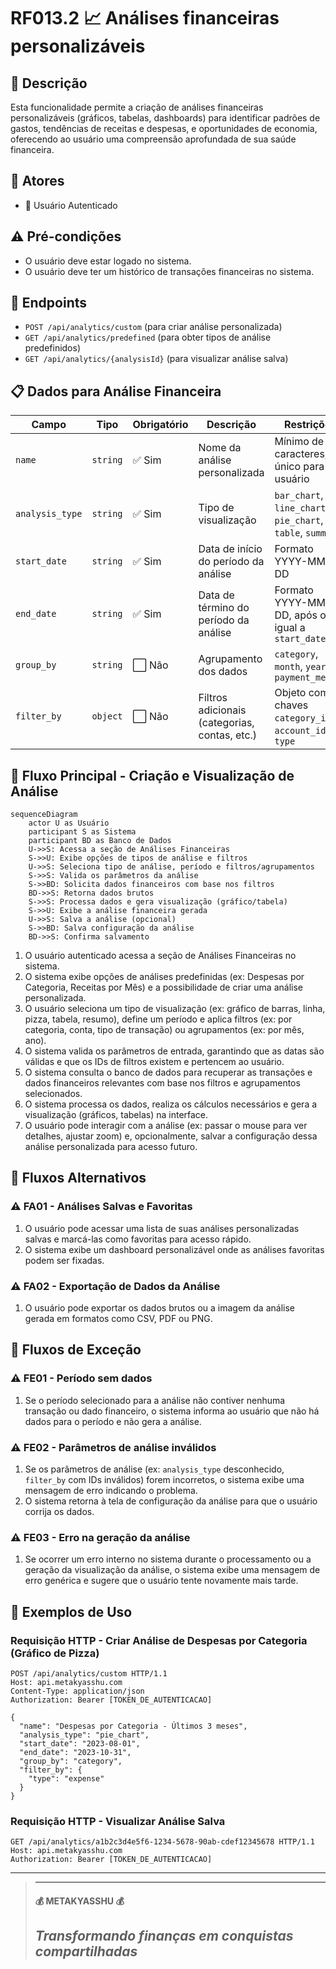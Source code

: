 # RF013.2 📈 Análises financeiras personalizáveis

## 📝 Descrição

Esta funcionalidade permite a criação de análises financeiras personalizáveis (gráficos, tabelas, dashboards) para
identificar padrões de gastos, tendências de receitas e despesas, e oportunidades de economia, oferecendo ao usuário uma
compreensão aprofundada de sua saúde financeira.

## 👥 Atores

- 👤 Usuário Autenticado

## ⚠️ Pré-condições

- O usuário deve estar logado no sistema.
- O usuário deve ter um histórico de transações financeiras no sistema.

## 🔌 Endpoints

- `POST /api/analytics/custom` (para criar análise personalizada)
- `GET /api/analytics/predefined` (para obter tipos de análise predefinidos)
- `GET /api/analytics/{analysisId}` (para visualizar análise salva)

## 📋 Dados para Análise Financeira

| Campo           | Tipo     | Obrigatório | Descrição                                     | Restrições                                                 |
|-----------------|----------|-------------|-----------------------------------------------|------------------------------------------------------------|
| `name`          | `string` | ✅ Sim       | Nome da análise personalizada                 | Mínimo de 3 caracteres, único para o usuário               |
| `analysis_type` | `string` | ✅ Sim       | Tipo de visualização                          | `bar_chart`, `line_chart`, `pie_chart`, `table`, `summary` |
| `start_date`    | `string` | ✅ Sim       | Data de início do período da análise          | Formato YYYY-MM-DD                                         |
| `end_date`      | `string` | ✅ Sim       | Data de término do período da análise         | Formato YYYY-MM-DD, após ou igual a `start_date`           |
| `group_by`      | `string` | ⬜ Não       | Agrupamento dos dados                         | `category`, `month`, `year`, `payment_method`              |
| `filter_by`     | `object` | ⬜ Não       | Filtros adicionais (categorias, contas, etc.) | Objeto com chaves `category_ids`, `account_ids`, `type`    |

## 🔄 Fluxo Principal - Criação e Visualização de Análise

```mermaid
sequenceDiagram
    actor U as Usuário
    participant S as Sistema
    participant BD as Banco de Dados
    U->>S: Acessa a seção de Análises Financeiras
    S->>U: Exibe opções de tipos de análise e filtros
    U->>S: Seleciona tipo de análise, período e filtros/agrupamentos
    S->>S: Valida os parâmetros da análise
    S->>BD: Solicita dados financeiros com base nos filtros
    BD->>S: Retorna dados brutos
    S->>S: Processa dados e gera visualização (gráfico/tabela)
    S->>U: Exibe a análise financeira gerada
    U->>S: Salva a análise (opcional)
    S->>BD: Salva configuração da análise
    BD->>S: Confirma salvamento
```

1. O usuário autenticado acessa a seção de Análises Financeiras no sistema.
2. O sistema exibe opções de análises predefinidas (ex: Despesas por Categoria, Receitas por Mês) e a possibilidade de
   criar uma análise personalizada.
3. O usuário seleciona um tipo de visualização (ex: gráfico de barras, linha, pizza, tabela, resumo), define um período
   e aplica filtros (ex: por categoria, conta, tipo de transação) ou agrupamentos (ex: por mês, ano).
4. O sistema valida os parâmetros de entrada, garantindo que as datas são válidas e que os IDs de filtros existem e
   pertencem ao usuário.
5. O sistema consulta o banco de dados para recuperar as transações e dados financeiros relevantes com base nos filtros
   e agrupamentos selecionados.
6. O sistema processa os dados, realiza os cálculos necessários e gera a visualização (gráficos, tabelas) na interface.
7. O usuário pode interagir com a análise (ex: passar o mouse para ver detalhes, ajustar zoom) e, opcionalmente, salvar
   a configuração dessa análise personalizada para acesso futuro.

## 🔀 Fluxos Alternativos

### ⚠️ FA01 - Análises Salvas e Favoritas

1. O usuário pode acessar uma lista de suas análises personalizadas salvas e marcá-las como favoritas para acesso
   rápido.
2. O sistema exibe um dashboard personalizável onde as análises favoritas podem ser fixadas.

### ⚠️ FA02 - Exportação de Dados da Análise

1. O usuário pode exportar os dados brutos ou a imagem da análise gerada em formatos como CSV, PDF ou PNG.

## 🚫 Fluxos de Exceção

### ⚠️ FE01 - Período sem dados

1. Se o período selecionado para a análise não contiver nenhuma transação ou dado financeiro, o sistema informa ao
   usuário que não há dados para o período e não gera a análise.

### ⚠️ FE02 - Parâmetros de análise inválidos

1. Se os parâmetros de análise (ex: `analysis_type` desconhecido, `filter_by` com IDs inválidos) forem incorretos, o
   sistema exibe uma mensagem de erro indicando o problema.
2. O sistema retorna à tela de configuração da análise para que o usuário corrija os dados.

### ⚠️ FE03 - Erro na geração da análise

1. Se ocorrer um erro interno no sistema durante o processamento ou a geração da visualização da análise, o sistema
   exibe uma mensagem de erro genérica e sugere que o usuário tente novamente mais tarde.

## 🧪 Exemplos de Uso

### Requisição HTTP - Criar Análise de Despesas por Categoria (Gráfico de Pizza)

```http
POST /api/analytics/custom HTTP/1.1
Host: api.metakyasshu.com
Content-Type: application/json
Authorization: Bearer [TOKEN_DE_AUTENTICACAO]

{
  "name": "Despesas por Categoria - Últimos 3 meses",
  "analysis_type": "pie_chart",
  "start_date": "2023-08-01",
  "end_date": "2023-10-31",
  "group_by": "category",
  "filter_by": {
    "type": "expense"
  }
}
```

### Requisição HTTP - Visualizar Análise Salva

```http
GET /api/analytics/a1b2c3d4e5f6-1234-5678-90ab-cdef12345678 HTTP/1.1
Host: api.metakyasshu.com
Authorization: Bearer [TOKEN_DE_AUTENTICACAO]
```

---

> ---------------------------------------------------------------------------
> #### 💰 METAKYASSHU 💰
> ***Transformando finanças em conquistas compartilhadas***
> --------------------------------------------------------------------------- 